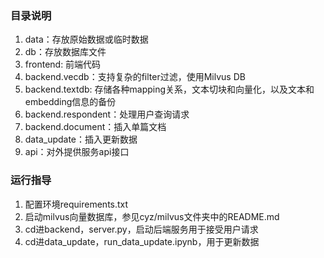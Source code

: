 ### 目录说明

1. data：存放原始数据或临时数据
2. db：存放数据库文件
3. frontend: 前端代码
4. backend.vecdb：支持复杂的filter过滤，使用Milvus DB
5. backend.textdb:  存储各种mapping关系，文本切块和向量化，以及文本和embedding信息的备份
6. backend.respondent：处理用户查询请求
7. backend.document：插入单篇文档
8. data_update：插入更新数据
9. api：对外提供服务api接口

### 运行指导

1. 配置环境requirements.txt
2. 启动milvus向量数据库，参见cyz/milvus文件夹中的README.md
3. cd进backend，server.py，启动后端服务用于接受用户请求
4. cd进data_update，run_data_update.ipynb，用于更新数据
